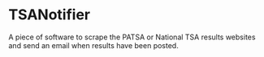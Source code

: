 # TSANotifier

A piece of software to scrape the PATSA or National TSA results websites and send an email when results have been posted.
